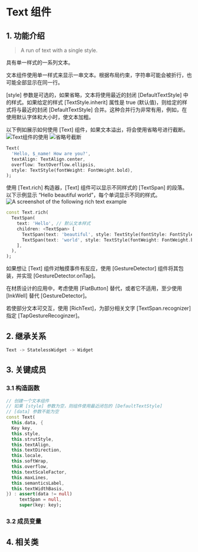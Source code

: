 # Text 组件
## 1. 功能介绍
> A run of text with a single style.

具有单一样式的一系列文本。

文本组件使用单一样式来显示一串文本。根据布局约束，字符串可能会被折行，也可能全部显示在同一行。

[style] 参数是可选的，如果省略，文本将使用最近的封闭 [DefaultTextStyle] 中的样式。如果给定的样式 [TextStyle.inherit] 属性是 true (默认值)，则给定的样式将与最近的封闭 [DefaultTextStyle] 合并。这种合并行为非常有用，例如，在使用默认字体和大小时，使文本加粗。

以下例如展示如何使用 [Text] 组件，如果文本溢出，将会使用省略号进行截断。
![Text组件的使用](https://flutter.github.io/assets-for-api-docs/assets/widgets/text.png)
![省略号截断](https://flutter.github.io/assets-for-api-docs/assets/widgets/text_ellipsis.png)

```dart
Text(
  'Hello, $_name! How are you?',
  textAlign: TextAlign.center,
  overflow: TextOverflow.ellipsis,
  style: TextStyle(fontWeight: FontWeight.bold),
);
```

使用 [Text.rich] 构造器，[Text] 组件可以显示不同样式的 [TextSpan] 的段落。以下示例显示 “Hello beautiful world”，每个单词显示不同的样式。
![A screenshot of the following rich text example](https://flutter.github.io/assets-for-api-docs/assets/widgets/text_rich.png)

```dart
const Text.rich(
  TextSpan(
    text: 'Hello', // 默认文本样式
    children: <TextSpan> [
      TextSpan(text: 'beautiful', style: TextStyle(fontStyle: FontStyle.italic)),
      TextSpan(text: 'world', style: TextStyle(fontWeight: FontWeight.bold)),
    ],
  ),
);
```

如果想让 [Text] 组件对触摸事件有反应，使用 [GestureDetector] 组件将其包装，并实现 [GestureDetector.onTap]。

在材质设计的应用中，考虑使用 [FlatButton] 替代，或者它不适用，至少使用 [InkWell] 替代 [GestureDetector]。

若使部分文本可交互，使用 [RichText]，为部分相关文字 [TextSpan.recognizer] 指定 [TapGestureRecoginzer]。

## 2. 继承关系
```dart
Text -> StatelessWidget -> Widget
```

## 3. 关键成员
### 3.1 构造函数
```dart
// 创建一个文本组件
// 如果 [style] 参数为空，则组件使用最近闭包的 [DefaultTextStyle]
// [data] 参数不能为空
const Text(
  this.data, {
  Key key,
  this.style,
  this.strutStyle,
  this.textAlign,
  this.textDirection,
  this.locale,
  this.softWrap,
  this.overflow,
  this.textScaleFactor,
  this.maxLines,
  this.semanticsLabel,
  this.textWidthBasis,
}) : assert(data != null)
     textSpan = null,
     super(key: key);
```
### 3.2 成员变量

## 4. 相关类
